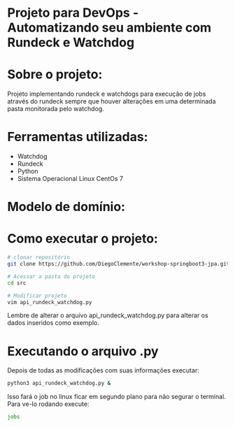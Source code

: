 # Projeto para DevOps - Automatizando seu ambiente com Rundeck e Watchdog



# Sobre o projeto:

Projeto implementando rundeck e watchdogs para execução de jobs através do rundeck sempre que houver alterações em uma determinada pasta monitorada pelo watchdog. 



# Ferramentas utilizadas:

  - Watchdog
  - Rundeck
  - Python
  - Sistema Operacional Linux CentOs 7
 


# Modelo de domínio:



# Como executar o projeto:

```bash
# clonar repositório
git clone https://github.com/DiegoClemente/workshop-springboot3-jpa.git

# Acessar a pasta do projeto
cd src

# Modificar projeto
vim api_rundeck_watchdog.py
```

Lembre de alterar o arquivo api_rundeck_watchdog.py para alterar os dados inseridos como exemplo. 


# Executando o arquivo .py

Depois de todas as modificações com suas informações executar: 
```bash 
python3 api_rundeck_watchdog.py & 
```
Isso fará o job no linux ficar em segundo plano para não segurar o terminal. Para ve-lo rodando execute:
```bash
jobs
```
